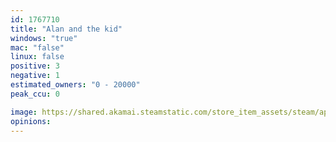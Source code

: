 ```yaml
---
id: 1767710
title: "Alan and the kid"
windows: "true"
mac: "false"
linux: false
positive: 3
negative: 1
estimated_owners: "0 - 20000"
peak_ccu: 0

image: https://shared.akamai.steamstatic.com/store_item_assets/steam/apps/1767710/header.jpg?t=1639725252
opinions:
---
```

